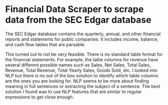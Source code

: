 # Financial Data Scraper to scrape data from the SEC Edgar database

The SEC Edgar database contains the quarterly, annual, and other financial reports and statements for public companies. It includes income, balance, and cash flow tables that are parsable. 

This turned out to not be very feasible. There is no standard table format for the financial statements. For example, the table columns for revenue have several different possible names such as Sales, Net Sales, Total Sales, Revenue, Total Revenue, Total Yearly Sales, Goods Sold, etc. I looked into NLP but there is no out of the box solution to identify which table columns are the ones you are looking for. NLP seems to be more about finding meaning in full sentences or extracting the subject of a sentence. The best solution I found was to use NLP features that are similar to regular expressions to get close enough. 
